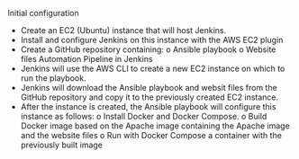 Initial configuration
- Create an EC2 (Ubuntu) instance that will host Jenkins.
- Install and configure Jenkins on this instance with the AWS EC2 plugin
- Create a GitHub repository containing:
o Ansible playbook
o Website files
Automation Pipeline in Jenkins
- Jenkins will use the AWS CLI to create a new EC2 instance on which to run the
playbook.
- Jenkins will download the Ansible playbook and websit files from the
GitHub repository and copy it to the previously created EC2 instance.
- After the instance is created, the Ansible playbook will configure this instance as follows:
o Install Docker and Docker Compose.
o Build Docker image based on the Apache image containing the Apache image and
the website files
o Run with Docker Compose a container with the previously built image
